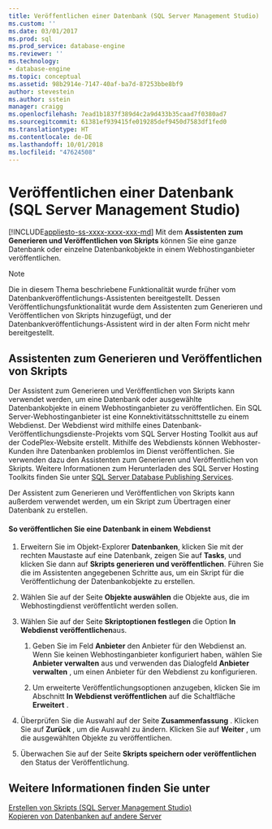 ```yaml
---
title: Veröffentlichen einer Datenbank (SQL Server Management Studio) | Microsoft-Dokumentation
ms.custom: ''
ms.date: 03/01/2017
ms.prod: sql
ms.prod_service: database-engine
ms.reviewer: ''
ms.technology:
- database-engine
ms.topic: conceptual
ms.assetid: 98b2914e-7147-40af-ba7d-87253bbe8bf9
author: stevestein
ms.author: sstein
manager: craigg
ms.openlocfilehash: 7ead1b1837f389d4c2a9d433b35caad7f0380ad7
ms.sourcegitcommit: 61381ef939415fe019285def9450d7583df1fed0
ms.translationtype: HT
ms.contentlocale: de-DE
ms.lasthandoff: 10/01/2018
ms.locfileid: "47624508"
---
```

# <a name="publish-a-database-sql-server-management-studio"></a>Veröffentlichen einer Datenbank (SQL Server Management Studio)
[!INCLUDE[appliesto-ss-xxxx-xxxx-xxx-md](../../includes/appliesto-ss-xxxx-xxxx-xxx-md.md)]
  Mit dem **Assistenten zum Generieren und Veröffentlichen von Skripts** können Sie eine ganze Datenbank oder einzelne Datenbankobjekte in einem Webhostinganbieter veröffentlichen.  
  
> [!NOTE]  
>  Die in diesem Thema beschriebene Funktionalität wurde früher vom Datenbankveröffentlichungs-Assistenten bereitgestellt. Dessen Veröffentlichungsfunktionalität wurde dem Assistenten zum Generieren und Veröffentlichen von Skripts hinzugefügt, und der Datenbankveröffentlichungs-Assistent wird in der alten Form nicht mehr bereitgestellt.  
  
## <a name="generate-and-publish-scripts-wizard"></a>Assistenten zum Generieren und Veröffentlichen von Skripts  
 Der Assistent zum Generieren und Veröffentlichen von Skripts kann verwendet werden, um eine Datenbank oder ausgewählte Datenbankobjekte in einem Webhostinganbieter zu veröffentlichen. Ein SQL Server-Webhostinganbieter ist eine Konnektivitätsschnittstelle zu einem Webdienst. Der Webdienst wird mithilfe eines Datenbank-Veröffentlichungsdienste-Projekts vom SQL Server Hosting Toolkit aus auf der CodePlex-Website erstellt. Mithilfe des Webdiensts können Webhoster-Kunden ihre Datenbanken problemlos im Dienst veröffentlichen. Sie verwenden dazu den Assistenten zum Generieren und Veröffentlichen von Skripts. Weitere Informationen zum Herunterladen des SQL Server Hosting Toolkits finden Sie unter [SQL Server Database Publishing Services](http://go.microsoft.com/fwlink/?LinkId=142025).  
  
 Der Assistent zum Generieren und Veröffentlichen von Skripts kann außerdem verwendet werden, um ein Skript zum Übertragen einer Datenbank zu erstellen.  
  
#### <a name="to-publish-a-database-to-a-web-service"></a>So veröffentlichen Sie eine Datenbank in einem Webdienst  
  
1.  Erweitern Sie im Objekt-Explorer **Datenbanken**, klicken Sie mit der rechten Maustaste auf eine Datenbank, zeigen Sie auf **Tasks**, und klicken Sie dann auf **Skripts generieren und veröffentlichen**. Führen Sie die im Assistenten angegebenen Schritte aus, um ein Skript für die Veröffentlichung der Datenbankobjekte zu erstellen.  
  
2.  Wählen Sie auf der Seite **Objekte auswählen** die Objekte aus, die im Webhostingdienst veröffentlicht werden sollen.  
  
3.  Wählen Sie auf der Seite **Skriptoptionen festlegen** die Option **In Webdienst veröffentlichen**aus.  
  
    1.  Geben Sie im Feld **Anbieter** den Anbieter für den Webdienst an. Wenn Sie keinen Webhostinganbieter konfiguriert haben, wählen Sie **Anbieter verwalten** aus und verwenden das Dialogfeld **Anbieter verwalten** , um einen Anbieter für den Webdienst zu konfigurieren.  
  
    2.  Um erweiterte Veröffentlichungsoptionen anzugeben, klicken Sie im Abschnitt **In Webdienst veröffentlichen** auf die Schaltfläche **Erweitert** .  
  
4.  Überprüfen Sie die Auswahl auf der Seite **Zusammenfassung** . Klicken Sie auf **Zurück** , um die Auswahl zu ändern. Klicken Sie auf **Weiter** , um die ausgewählten Objekte zu veröffentlichen.  
  
5.  Überwachen Sie auf der Seite **Skripts speichern oder veröffentlichen** den Status der Veröffentlichung.  
  
## <a name="see-also"></a>Weitere Informationen finden Sie unter  
 [Erstellen von Skripts &#40;SQL Server Management Studio&#41;](../../relational-databases/scripting/generate-scripts-sql-server-management-studio.md)   
 [Kopieren von Datenbanken auf andere Server](../../relational-databases/databases/copy-databases-to-other-servers.md)  
  
  
